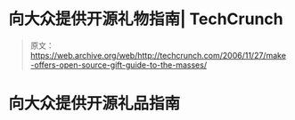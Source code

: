 # 向大众提供开源礼物指南| TechCrunch

> 原文：<https://web.archive.org/web/http://techcrunch.com/2006/11/27/make-offers-open-source-gift-guide-to-the-masses/>

# 向大众提供开源礼品指南